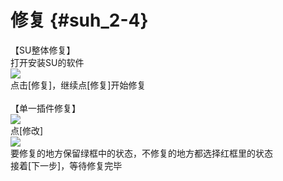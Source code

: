 # 修复 {#suh_2-4}
【SU整体修复】<br>
打开安装SU的软件<br>
![](https://github.com/LiyroPen/SAO_Utils_help/tree/master/Images/6-1.jpg)<br>
点击[修复]，继续点[修复]开始修复<br><br>
【单一插件修复】<br>
![](https://github.com/LiyroPen/SAO_Utils_help/tree/master/Images/6-2.jpg)<br>
点[修改]<br>
![](https://github.com/LiyroPen/SAO_Utils_help/tree/master/Images/6-3.jpg)<br>
要修复的地方保留绿框中的状态，不修复的地方都选择红框里的状态<br>
接着[下一步]，等待修复完毕
